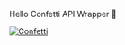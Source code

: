 Hello Confetti API Wrapper 👋

[![Confetti](https://circleci.com/gh/confetti/confetti-node.svg?style=shield)](https://circleci.com/gh/confetti/confetti-node)
